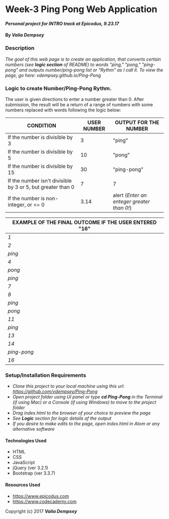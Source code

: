 # Week-3 Ping Pong Web Application

#### _Personal project for INTRO track at Epicodus, 9.23.17_

#### By _**Valia Dempsey**_

### Description
_The goal of this web page is to create an application, that converts certain numbers (see **logic section** of README) to words "ping," "pong," "ping-pong" and outputs number/ping-pong list or "Rythm" as I call it.
To view the page, go here: vdempsey.github.io/Ping-Pong_

### Logic to create Number/Ping-Pong Rythm.

The user is given directions to enter a number greater than 0. After submission, the result will be a return of a range of numbers with some numbers replaced with words following the logic below:

| CONDITION | USER NUMBER | OUTPUT FOR THE NUMBER |
|-----------|------------|-------------------|
| If the number is divisible by 3 | 3 | "ping" |
| If the number is divisible by 5 | 10 | "pong" |
| If the number is divisible by 15 | 30 | "ping-pong" |
| If the number isn't divisible by 3 or 5, but greater than 0 | 7 | 7 |
| If the number is non-integer, or <= 0 | 3.14 | alert (_Enter an enteger greater than 0!_) |

|EXAMPLE OF THE FINAL OUTCOME IF THE USER ENTERED "16"|
|----------------------------------------------------- |
|                   _1_               |
|                   _2_               |
|                   _ping_            |
|                   _4_               |
|                   _pong_            |
|                   _ping_            |
|                   _7_               |
|                   _8_               |
|                   _ping_            |
|                   _pong_            |
|                   _11_              |
|                   _ping_            |
|                   _13_              |
|                   _14_              |
|                   _ping-pong_       |
|                   _16_              |

### Setup/Installation Requirements

* _Clone this project to your local machine using this url: https://github.com/vdempsey/Ping-Pong_
* _Open project folder using UI panel or type **cd Ping-Pong** in the Terminal (if using Mac) or a Console (if using Windows) to move to the project folder_
* _Drag index.html to the browser of your choice to preview the page_
* _See **Logic** section for logic details of the output_
* _If you desire to make edits to the page, open index.html in Atom or any alternative software_

#### Technologies Used

* HTML
* CSS
* JavaScript
* jQuery (ver 3.2.1)
* Bootstrap (ver 3.3.7)

#### Resources Used

* https://www.epicodus.com
* https://www.codecademy.com


Copyright (c) 2017 **_Valia Dempsey_**

